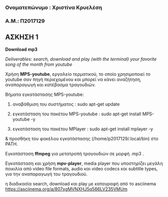 
### Ονοματεπώνυμο : Χριστίνα Κρυελέση 
### Α.Μ.: Π2017129



## ΑΣΚΗΣΗ 1
**Download mp3**

*Deliverables: search, download and play (with the terminal) your favorite song of the month from youtube*

Χρήση **MPS-youtube**, εργαλείο τερματικού, το οποίο χρησιμοποιεί το youtube σαν πηγή περιεχομένου και μπορεί να κάνει αναζήτηση, αναπαραγωγή και κατέβασμα τραγουδιών.
 
 
Βήματα εγκατάστασης MPS-youtube:
1. αναβάθμιση του συστήματος :
 sudo apt-get update 


2. εγκατάσταση του πακέτου MPS-youtube :
 sudo apt-get install MPS-youtube -y


3. εγκατάσταση του πακέτου MPlayer :
 sudo apt-get install mplayer -y
 
 & προσθήκη του φακέλου εγκατάστασης (/home/p2017129/.local/bin) στο PATH.
 
Εγκατάσταση **ffmpeg**  για μετατροπή τραγουδιών σε μορφή .mp3 .


Εγκατάσταση και χρήση **mpv-player**, media player που υποστηρίζει μεγάλη ποικιλία από video file formats, audio και video codecs και subtitle types, για την αναπαραγωγή του τραγουδιού.

η διαδικασία search, download και play με καταγραφή από το asciinema
https://asciinema.org/a/807xgMVNXHJ5q566LV235VMUm
